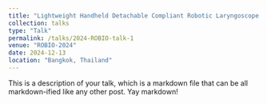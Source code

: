 ```yaml
---
title: "Lightweight Handheld Detachable Compliant Robotic Laryngoscope with Lightweight Intelligent Visual Guidance"
collection: talks
type: "Talk"
permalink: /talks/2024-ROBIO-talk-1
venue: "ROBIO-2024"
date: 2024-12-13
location: "Bangkok, Thailand"
---
```


This is a description of your talk, which is a markdown file that can be all markdown-ified like any other post. Yay markdown!
